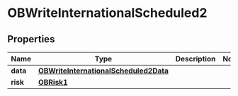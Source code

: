 
# OBWriteInternationalScheduled2

## Properties
Name | Type | Description | Notes
------------ | ------------- | ------------- | -------------
**data** | [**OBWriteInternationalScheduled2Data**](OBWriteInternationalScheduled2Data.md) |  | 
**risk** | [**OBRisk1**](OBRisk1.md) |  | 



